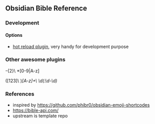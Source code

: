 ## Obsidian Bible Reference

### Development


#### Options
- [hot reload plugin](https://github.com/pjeby/hot-reload), very handy for development purpose

### Other awesome plugins

\-{2}\ *[0-9|A-z]

([123]\ )*[A-z]+\ \d(\:\d\-\d)*


### References
- inspired by https://github.com/phibr0/obsidian-emoji-shortcodes
- https://bible-api.com/
- upstream is template repo

